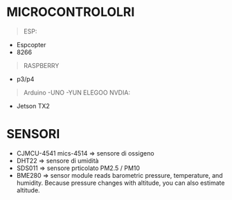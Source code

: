 
# MICROCONTROLOLRI
>ESP:
- Espcopter
- 8266
>RASPBERRY
- p3/p4
>Arduino 
-UNO
-YUN
>ELEGOO
>NVDIA:
- Jetson TX2

# SENSORI
- CJMCU-4541 mics-4514  => sensore di ossigeno
- DHT22                 => sensore di umidità
- SDS011                => sensore prticolato PM2.5 / PM10
- BME280                => sensor module reads barometric pressure, temperature, and humidity. 
                           Because pressure changes with altitude, you can also estimate altitude.
